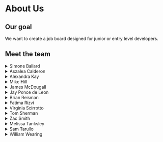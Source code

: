 # About Us

## Our goal

We want to create a job board designed for junior or entry level developers. 

## Meet the team

<details>
<summary>Simone Ballard</summary>
<br>
[Github] (https://github.com/simonesquad)
</details>

<details>
<summary>Aszalea Calderon</summary>
<br>
[Github] (https://github.com/Aszalea-Calderon)
</details>

<details>
<summary>Alexandra Kay</summary>
<br>
[Github] (https://github.com/alexandrakay)
</details>

<details>
<summary>Mike Hill</summary>
<br>
[Github] (https://github.com/Mikehill345)
</details>

<details>
<summary>James McDougall</summary>
<br>
He's not in the repo, is he still in the group?
</details>

<details>
<summary>Jay Ponce de Leon</summary>
<br>
[Github] (https://github.com/jaypdl)
</details>

<details>
<summary>Brian Reisman</summary>
<br>
[Github] (https://github.com/BrianReisman)
</details>

<details>
<summary>Fatima Rizvi</summary>
<br>
[Github] (https://github.com/fatima-rizvi)
</details>

<details>
<summary>Virginia Scirrotto</summary>
<br>
[Github] (https://github.com/c0d3-vp)
</details>

<details>
<summary>Tom Sherman</summary>
<br>
[Github] (https://github.com/tompsherman)
</details>

<details>
<summary>Zac Smith</summary>
<br>
[Github] (https://github.com/mrzacsmith)
</details>

<details>
<summary>Melissa Tanksley</summary>
<br>
[Github] (https://github.com/MelissaTanksley)
</details>

<details>
<summary>Sam Tarullo</summary>
<br>
[Github] (https://github.com/starullo)
</details>

<details>
<summary>William Wearing</summary>
<br>
[Github] (https://github.com/willwearing)
</details>

